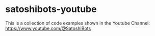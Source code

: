 # satoshibots-youtube

This is a collection of code examples shown in the Youtube Channel: https://www.youtube.com/@SatoshiBots
